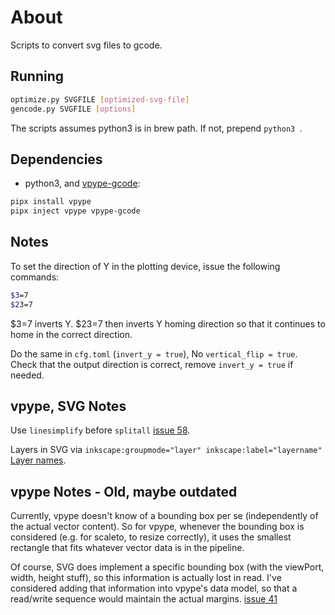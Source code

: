 # About

Scripts to convert svg files to gcode.

## Running

```sh
optimize.py SVGFILE [optimized-svg-file]
gencode.py SVGFILE [options]
```

The scripts assumes python3 is in brew path. If not, prepend `python3 `.

## Dependencies

* python3, and [vpype-gcode](https://github.com/plottertools/vpype-gcode/):

```sh
pipx install vpype
pipx inject vpype vpype-gcode
```

## Notes

To set the direction of Y in the plotting device, issue the following commands:
```sh
$3=7
$23=7
```

$3=7 inverts Y. $23=7 then inverts Y homing direction so that it continues to home in the correct direction.

Do the same in `cfg.toml` (`invert_y = true`), No `vertical_flip = true`.
Check that the output direction is correct, remove `invert_y = true` if needed.

## vpype, SVG Notes

Use `linesimplify` before `splitall` [issue 58](https://github.com/abey79/vpype/issues/58).

Layers in SVG via `inkscape:groupmode="layer" inkscape:label="layername"` [Layer names]( https://bylr.info/articles/2023/03/17/layer-names/).


## vpype Notes - Old, maybe outdated

Currently, vpype doesn't know of a bounding box per se (independently of the actual vector content). So for vpype, whenever the bounding box is considered (e.g. for scaleto, to resize correctly), it uses the smallest rectangle that fits whatever vector data is in the pipeline.

Of course, SVG does implement a specific bounding box (with the viewPort, width, height stuff), so this information is actually lost in read. I've considered adding that information into vpype's data model, so that a read/write sequence would maintain the actual margins. [issue 41](https://github.com/abey79/vpype/issues/41)